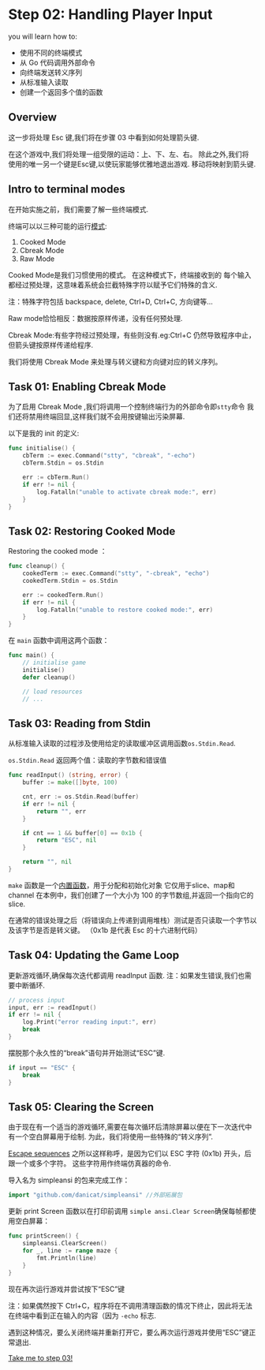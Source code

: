 # Step 02: Handling Player Input

 you will learn how to:

- 使用不同的终端模式
- 从 Go 代码调用外部命令
- 向终端发送转义序列
- 从标准输入读取
- 创建一个返回多个值的函数

## Overview

这一步将处理 Esc 键,我们将在步骤 03 中看到如何处理箭头键.

在这个游戏中,我们将处理一组受限的运动：上、下、左、右。 除此之外,我们将
使用的唯一另一个键是Esc键,以使玩家能够优雅地退出游戏. 移动将映射到箭头键.

## Intro to terminal modes

在开始实施之前，我们需要了解一些终端模式.

终端可以以三种可能的运行[模式](https://en.wikipedia.org/wiki/Terminal_mode):

1. Cooked Mode
2. Cbreak Mode
3. Raw Mode

Cooked Mode是我们习惯使用的模式。 在这种模式下，终端接收到的
每个输入都经过预处理，这意味着系统会拦截特殊字符以赋予它们特殊的含义.

注：特殊字符包括 backspace, delete, Ctrl+D, Ctrl+C, 方向键等...

Raw mode恰恰相反：数据按原样传递，没有任何预处理.

Cbreak Mode:有些字符经过预处理，有些则没有.eg:Ctrl+C 仍然导致程序中止，但箭头键按原样传递给程序.

我们将使用 Cbreak Mode 来处理与转义键和方向键对应的转义序列。

## Task 01: Enabling Cbreak Mode

为了启用 Cbreak Mode ,我们将调用一个控制终端行为的外部命令即`stty`命令
我们还将禁用终端回显,这样我们就不会用按键输出污染屏幕.

以下是我的 init 的定义:

```go
func initialise() {
    cbTerm := exec.Command("stty", "cbreak", "-echo")
    cbTerm.Stdin = os.Stdin

    err := cbTerm.Run()
    if err != nil {
        log.Fatalln("unable to activate cbreak mode:", err)
    }
}
```

## Task 02: Restoring Cooked Mode

Restoring the cooked mode ：
```go
func cleanup() {
    cookedTerm := exec.Command("stty", "-cbreak", "echo")
    cookedTerm.Stdin = os.Stdin

    err := cookedTerm.Run()
    if err != nil {
        log.Fatalln("unable to restore cooked mode:", err)
    }
}
```

在 `main` 函数中调用这两个函数：

```go
func main() {
    // initialise game
    initialise()
    defer cleanup()

    // load resources
    // ...
```

## Task 03: Reading from Stdin

从标准输入读取的过程涉及使用给定的读取缓冲区调用函数`os.Stdin.Read`.

`os.Stdin.Read` 返回两个值：读取的字节数和错误值

```go
func readInput() (string, error) {
    buffer := make([]byte, 100)

    cnt, err := os.Stdin.Read(buffer)
    if err != nil {
        return "", err
    }

    if cnt == 1 && buffer[0] == 0x1b {
        return "ESC", nil
    }

    return "", nil
}
```

`make` 函数是一个[内置函数](https://golang.org/pkg/builtin/#make)，用于分配和初始化对象
它仅用于slice、map和channel 在本例中，我们创建了一个大小为 100 的字节数组,并返回一个指向它的slice.

在通常的错误处理之后（将错误向上传递到调用堆栈）测试是否只读取一个字节以
及该字节是否是转义键。 （0x1b 是代表 Esc 的十六进制代码）

## Task 04: Updating the Game Loop

更新游戏循环,确保每次迭代都调用 readInput 函数. 注：如果发生错误,我们也需要中断循环.

```go
// process input
input, err := readInput()
if err != nil {
    log.Print("error reading input:", err)
    break
}
```

摆脱那个永久性的“break”语句并开始测试“ESC”键.

```go
if input == "ESC" {
    break
}
```

## Task 05: Clearing the Screen

由于现在有一个适当的游戏循环,需要在每次循环后清除屏幕以便在下一次迭代中有一个空白屏幕用于绘制.
 为此，我们将使用一些特殊的“转义序列”.

[Escape sequences](https://en.wikipedia.org/wiki/ANSI_escape_code#Escape_sequences) 之所以这样称呼，是因为它们以 ESC 字符 (0x1b) 开头，后跟一个或多个字符。 这些字符用作终端仿真器的命令.

导入名为 simpleansi 的包来完成工作：

```go
import "github.com/danicat/simpleansi" //外部拓展包
```


更新 print Screen 函数以在打印前调用 `simple ansi.Clear Screen`确保每帧都使用空白屏幕：

```go
func printScreen() {
    simpleansi.ClearScreen()
    for _, line := range maze {
        fmt.Println(line)
    }
}
```

现在再次运行游戏并尝试按下“ESC”键

注：如果偶然按下 Ctrl+C，程序将在不调用清理函数的情况下终止，因此将无法在终端中看到正在输入的内容（因为 `-echo` 标志.

遇到这种情况，要么关闭终端并重新打开它，要么再次运行游戏并使用“ESC”键正常退出.

[Take me to step 03!](../step03/README.md)
